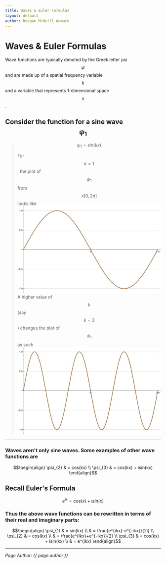 ```yaml
---
title: Waves & Euler Formulas
layout: default
author: Reagan McNeill Womack
---
```


# Waves & Euler Formulas
Wave functions are typically denoted by the Greek letter psi $$\psi$$ and are made up of a spatial frequency variable $$k$$ and a variable that represents 1-dimensional space $$x$$.

## Consider the function for a sine wave $$\psi_{1}$$
> 
> $$\psi_{1} = sin(kx)$$ 
> 
> For $$k=1$$, the plot of $$\psi_{1}$$ from $$x[0,2\pi]$$ looks like \
> ![Plot 1](images/waves-and-euler-formulas-1.jpg) \
> A higher value of $$k$$ (say $$k=3$$) changes the plot of $$\psi_{1}$$ as such \
> ![Plot 2](images/waves-and-euler-formulas-2.jpg)

---

### Waves aren't only sine waves. Some examples of other wave functions are

$$\begin{align}
\psi_{2} & = cos(kx) \\
\psi_{3} & = cos(kx) + isin(kx)
\end{align}$$

## Recall Euler's Formula

$$e^{ix} = cos(x) + isin(x)$$

### Thus the above wave functions can be rewritten in terms of their real and imaginary parts:

$$\begin{align}
\psi_{1} & = sin(kx) \\
    & = \frac{e^{ikx}-e^{-ikx}}{2i} \\
\psi_{2} & = cos(kx) \\
    & = \frac{e^{ikx}+e^{-ikx}}{2} \\
\psi_{3} & = cos(kx) + isin(kx) \\
    & = e^{ikx}
\end{align}$$

---

*Page Author: {{ page.author }}*
